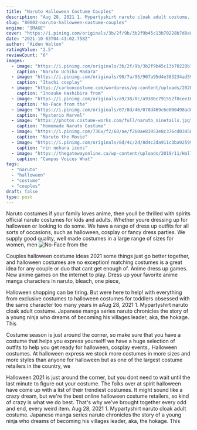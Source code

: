 ```yaml
---
title: "Naruto Halloween Costume Couples"
description: "Aug 28, 2021 1. Mypartyshirt naruto cloak adult costume. Japanese manga series naruto chronicles the story of a young ninja who dreams of becoming his villages leader, aka, the hokage. This"
slug: "80002-naruto-halloween-costume-couples"
engine: "IMAGE"
cover: "https://i.pinimg.com/originals/3b/2f/9b/3b2f9b45c13b70228b7d8e851429a8ff.jpg"
date: "2021-10-03T04:43:02.758Z"
author: "Aiden Walton"
ratingValue: "2.5"
reviewCount: "6"
images:
  - image: "https://i.pinimg.com/originals/3b/2f/9b/3b2f9b45c13b70228b7d8e851429a8ff.jpg"
    caption: "Naruto Uchiha Madara"
  - image: "https://i.pinimg.com/originals/90/7a/95/907a95d4e383234ad5941a33e933bf7e.jpg"
    caption: "Itachi cosplay"
  - image: "https://carboncostume.com/wordpress/wp-content/uploads/2020/04/inosuke-demonslayer-character.jpg"
    caption: "Inosuke Hashibira from"
  - image: "https://i.pinimg.com/originals/a9/38/0c/a9380c791552f8cee1628e0fc61223f6.jpg"
    caption: "No-Face from the"
  - image: "https://i.pinimg.com/originals/07/8d/46/078d469c6e000498ad84985a3f418b12.jpg"
    caption: "Mysterio Marvel"
  - image: "https://photos.costume-works.com/full/naruto_ninetails.jpg"
    caption: "Homemade Naruto Costume"
  - image: "https://i.pinimg.com/736x/f2/60/ae/f260ae83953e8c376cd03458e1c1eac7--anime-cosplay-costumes-naruto-cosplay.jpg"
    caption: "Naruto the Movie"
  - image: "https://i.pinimg.com/originals/8d/4c/2d/8d4c2da911c3ba925994e3ff301e6c97.jpg"
    caption: "rin nohara icons"
  - image: "https://thegatewayonline.ca/wp-content/uploads/2019/11/Halloween-2019-26-850x1275.jpg"
    caption: "Campus Voices What"
tags:
  - "naruto"
  - "halloween"
  - "costume"
  - "couples"
draft: false
type: post
---
```


Naruto costumes if your family loves anime, then youll be thrilled with spirits official naruto costumes for kids and adults. Whether youre dressing up for halloween or looking to do some. We have a range of dress up outfits for all sorts of occasions, such as halloween, cosplay or fancy dress parties. We supply good quality, well made costumes in a large range of sizes for women, men
![No-Face from the](https://i.pinimg.com/originals/a9/38/0c/a9380c791552f8cee1628e0fc61223f6.jpg "No-Face from the")

Couples halloween costume ideas 2021 some things just go better together, and halloween costumes are no exception! matching costumes is a great idea for any couple or duo that cant get enough of. Anime dress up games. New anime games on the internet to play. Dress up your favorite anime  manga characters in naruto, bleach, one piece,
<!--inArticleAds-->

<!--galleryOne-->

Halloween shopping can be tiring. But were here to help! with everything from exclusive costumes to halloween costumes for toddlers obsessed with the same character too many years in aAug 28, 2021 1. Mypartyshirt naruto cloak adult costume. Japanese manga series naruto chronicles the story of a young ninja who dreams of becoming his villages leader, aka, the hokage. This
<!--inArticleAds-->

<!--galleryTwo-->

Costume season is just around the corner, so make sure that you have a costume that helps you express yourself! we have a huge selection of outfits to help you get ready for halloween, cosplay events,. Halloween costumes. At halloween express we stock more costumes in more sizes and more styles than anyone for halloween but as one of the largest costume retailers in the country, we
<!--galleryThree-->

Halloween 2021 is just around the corner, but you dont need to wait until the last minute to figure out your costume. The folks over at spirit halloween have come up with a list of their trendiest costumes. It might sound like a crazy dream, but we're the best online halloween costume retailers, so kind of crazy is what we do best. That's why we've brought together every odd and end, every weird item. Aug 28, 2021 1. Mypartyshirt naruto cloak adult costume. Japanese manga series naruto chronicles the story of a young ninja who dreams of becoming his villages leader, aka, the hokage. This